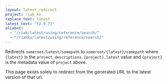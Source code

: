 ```yaml
---
layout: latest_redirect
project: riak_kv
replace_text: latest
latest_text: "{2.9.7}"
aliases:
  - "/riak/latest/using/reference/search/"
  - "/riakkv/latest/using/reference/search/"
---
```


Redirects `someroot/latest/somepath` to `someroot/{latest}/somepath` 
where `{latest}` is the `project_descriptions.{project}.latest` value
and `{project}` is the metadata value of `project` above.

This page exists solely to redirect from the generated URL to the latest version of
that url.


